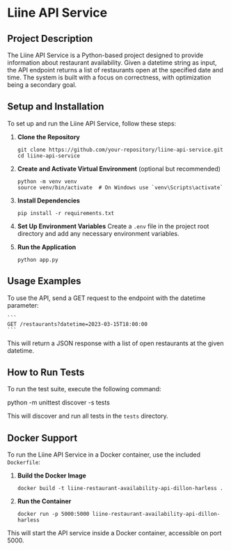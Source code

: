 # Liine API Service

## Project Description
The Liine API Service is a Python-based project designed to provide information about restaurant availability. Given a datetime string as input, the API endpoint returns a list of restaurants open at the specified date and time. The system is built with a focus on correctness, with optimization being a secondary goal.

## Setup and Installation

To set up and run the Liine API Service, follow these steps:

1. **Clone the Repository**
    ```
    git clone https://github.com/your-repository/liine-api-service.git
    cd liine-api-service
    ```

2. **Create and Activate Virtual Environment** (optional but recommended)
    ```
    python -m venv venv
    source venv/bin/activate  # On Windows use `venv\Scripts\activate`
    ```

3. **Install Dependencies**
    ```
    pip install -r requirements.txt
    ```

4. **Set Up Environment Variables**
    Create a `.env` file in the project root directory and add any necessary environment variables.

5. **Run the Application**
    ```
    python app.py
    ```

## Usage Examples

To use the API, send a GET request to the endpoint with the datetime parameter:

    ```
    GET /restaurants?datetime=2023-03-15T18:00:00
    ```


This will return a JSON response with a list of open restaurants at the given datetime.

## How to Run Tests

To run the test suite, execute the following command:

python -m unittest discover -s tests


This will discover and run all tests in the `tests` directory. 

## Docker Support

To run the Liine API Service in a Docker container, use the included `Dockerfile`:

1. **Build the Docker Image**
    ```
    docker build -t liine-restaurant-availability-api-dillon-harless .
    ```

2. **Run the Container**
    ```
    docker run -p 5000:5000 liine-restaurant-availability-api-dillon-harless
    ```

This will start the API service inside a Docker container, accessible on port 5000.
